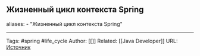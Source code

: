 ## Жизненный цикл контекста Spring

aliases: 
	- "Жизненный цикл контекста Spring"




---
Tags: #spring #life_cycle
Author: [[]]
Related: [[Java Developer]]
URL: [Источник](https://refactoring.guru/ru/design-patterns/java)



